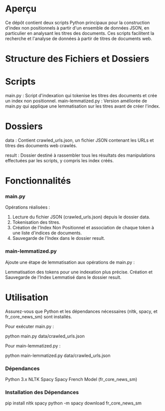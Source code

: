 # Aperçu

Ce dépôt contient deux scripts Python principaux pour la construction d'index non positionnels à partir d'un ensemble de données JSON, en particulier en analysant les titres des documents. Ces scripts facilitent la recherche et l'analyse de données à partir de titres de documents web.

# Structure des Fichiers et Dossiers

# Scripts

main.py : Script d'indexation qui tokenise les titres des documents et crée un index non positionnel.
main-lemmatized.py : Version améliorée de main.py qui applique une lemmatisation sur les titres avant de créer l'index.

# Dossiers

data : Contient crawled_urls.json, un fichier JSON contenant les URLs et titres des documents web crawlés.

result : Dossier destiné à rassembler tous les résultats des manipulations effectuées par les scripts, y compris les index créés.

# Fonctionnalités

### main.py

Opérations réalisées :

1. Lecture du fichier JSON (crawled_urls.json) depuis le dossier data.
2. Tokenisation des titres.
3. Création de l'Index Non Positionnel et association de chaque token à une liste d'indices de documents.
4. Sauvegarde de l'Index dans le dossier result.

### main-lemmatized.py

Ajoute une étape de lemmatisation aux opérations de main.py :

Lemmatisation des tokens pour une indexation plus précise.
Création et Sauvegarde de l'Index Lemmatisé dans le dossier result.

# Utilisation

Assurez-vous que Python et les dépendances nécessaires (nltk, spacy, et fr_core_news_sm) sont installés.

Pour exécuter main.py :

python main.py data/crawled_urls.json

Pour main-lemmatized.py :

python main-lemmatized.py data/crawled_urls.json

### Dépendances

Python 3.x
NLTK
Spacy
Spacy French Model (fr_core_news_sm)

### Installation des Dépendances

pip install nltk spacy
python -m spacy download fr_core_news_sm
